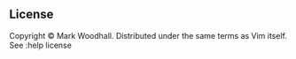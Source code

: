 ## License
Copyright © Mark Woodhall. Distributed under the same terms as Vim itself. See :help license
